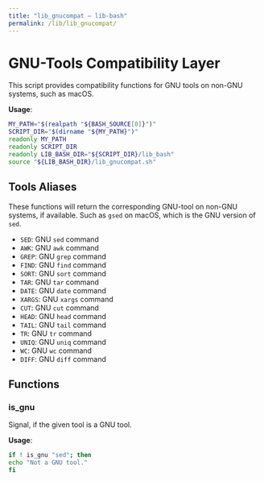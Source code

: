```yaml
---
title: "lib_gnucompat – lib-bash"
permalink: /lib/lib_gnucompat/
---
```


# GNU-Tools Compatibility Layer

This script provides compatibility functions for GNU tools on non-GNU
systems, such as macOS.

**Usage**:

```bash
MY_PATH="$(realpath "${BASH_SOURCE[0]}")"
SCRIPT_DIR="$(dirname "${MY_PATH}")"
readonly MY_PATH
readonly SCRIPT_DIR
readonly LIB_BASH_DIR="${SCRIPT_DIR}/lib_bash"
source "${LIB_BASH_DIR}/lib_gnucompat.sh"
```

## Tools Aliases

These functions will return the corresponding GNU-tool on non-GNU systems,
if available. Such as `gsed` on macOS, which is the GNU version of `sed`.

* `SED`: GNU `sed` command
* `AWK`: GNU `awk` command
* `GREP`: GNU `grep` command
* `FIND`: GNU `find` command
* `SORT`: GNU `sort` command
* `TAR`: GNU `tar` command
* `DATE`: GNU `date` command
* `XARGS`: GNU `xargs` command
* `CUT`: GNU `cut` command
* `HEAD`: GNU `head` command
* `TAIL`: GNU `tail` command
* `TR`: GNU `tr` command
* `UNIQ`: GNU `uniq` command
* `WC`: GNU `wc` command
* `DIFF`: GNU `diff` command

## Functions

### is_gnu

Signal, if the given tool is a GNU tool.

**Usage**:

```bash
if ! is_gnu "sed"; then
echo "Not a GNU tool."
fi
```

